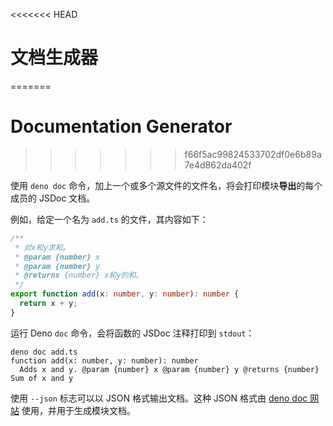 <<<<<<< HEAD
# 文档生成器
=======
# Documentation Generator
>>>>>>> f66f5ac99824533702df0e6b89a7e4d862da402f

使用 `deno doc`
命令，加上一个或多个源文件的文件名，将会打印模块**导出**的每个成员的 JSDoc
文档。

例如，给定一个名为 `add.ts` 的文件，其内容如下：

```ts
/**
 * 对x和y求和。
 * @param {number} x
 * @param {number} y
 * @returns {number} x和y的和。
 */
export function add(x: number, y: number): number {
  return x + y;
}
```

运行 Deno `doc` 命令，会将函数的 JSDoc 注释打印到 `stdout`：

```shell
deno doc add.ts
function add(x: number, y: number): number
  Adds x and y. @param {number} x @param {number} y @returns {number} Sum of x and y
```

使用 `--json` 标志可以以 JSON 格式输出文档。这种 JSON 格式由
[deno doc 网站](https://github.com/denoland/docland) 使用，并用于生成模块文档。
